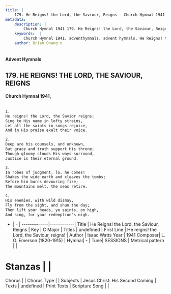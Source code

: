 ```yaml
---
title: |
    179. He Reigns! the Lord, the Saviour, Reigns - Church Hymnal 1941
metadata:
    description: |
        Church Hymnal 1941 179. He Reigns! the Lord, the Saviour, Reigns.  He reigns! the Lord, the Savior reigns;  Sing to His name in lofty strains,  Let all the saints in songs rejoice,  And in His praise exalt their voice.  
    keywords:  |
        Church Hymnal 1941, adventhymnals, advent hymnals, He Reigns! the Lord, the Saviour, Reigns, He reigns! the Lord, the Saviour, reigns!. 
    author: Brian Onang'o
---
```


#### Advent Hymnals
## 179. HE REIGNS! THE LORD, THE SAVIOUR, REIGNS
####  Church Hymnal 1941,

```txt

1.
He reigns! the Lord, the Savior reigns; 
Sing to His name in lofty strains, 
Let all the saints in songs rejoice, 
And in His praise exalt their voice. 

2.
Deep are his counsels, and unknown, 
But grace and truth support His throne; 
Though gloomy clouds His ways surround, 
Justice is their eternal ground. 

3.
In robes of judgment, lo, he comes! 
Shakes the wide earth and cleaves the tombs; 
Before him burns devouring fire; 
The mountains melt, the seas retire. 

4.
His enemies, with wild dismay, 
Fly from the sight, and shun the day; 
Then lift your heads, ye saints, on high, 
And sing, for your redemption's nigh.


```

- |   -  |
-------------|------------|
Title | He Reigns! the Lord, the Saviour, Reigns |
Key | C Major |
Titles | undefined |
First Line | He reigns! the Lord, the Saviour, reigns! |
Author | Isaac Watts
Year | 1941
Composer| L. O. Emerson (1820-1915) |
Hymnal|  - |
Tune| SESSIONS |
Metrical pattern | |
# Stanzas |  |
Chorus |  |
Chorus Type |  |
Subjects | Jesus Christ: His Second Coming |
Texts | undefined |
Print Texts | 
Scripture Song |  |
    
